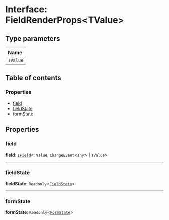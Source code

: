# Interface: FieldRenderProps\<TValue>

## Type parameters

| Name |
| :------ |
| `TValue` |

## Table of contents

### Properties

* [field](/en/auto-docs/free-layout-editor/interfaces/FieldRenderProps.md#field)
* [fieldState](/en/auto-docs/free-layout-editor/interfaces/FieldRenderProps.md#fieldstate)
* [formState](/en/auto-docs/free-layout-editor/interfaces/FieldRenderProps.md#formstate)

## Properties

### field

**field**: [`IField`](/en/auto-docs/free-layout-editor/interfaces/IField.md)<`TValue`, `ChangeEvent`<`any`> | `TValue`>

***

### fieldState

**fieldState**: `Readonly`<[`FieldState`](/en/auto-docs/free-layout-editor/interfaces/FieldState.md)>

***

### formState

**formState**: `Readonly`<[`FormState`](/en/auto-docs/free-layout-editor/interfaces/FormState.md)>
